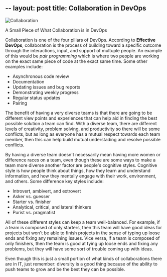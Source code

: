 --
layout: post
title: Collaboration in DevOps
--
![Collaboration](https://sloanreview.mit.edu/content/uploads/2019/08/GEN-Maglio-Collaboration-2400-1290x860.jpg)

A Small Piece of What Collaboration is in DevOps

Collaboration is one of the four pillars of DevOps. According to **Effective DevOps**, collaboration is the process of building  toward a specific outcome through the interactions, input, and support of multuple people. An example of this would be *pair programming* which is where two people are working on the exact same piece of code at the exact same time.
Some other examples include:
* Asynchronous code review
* Documentation 
* Updating issues and bug reports
* Demonstrating weekly progress
* Regular status updates
* Pairing

The benefit of having a very diverse teams is that there are going to be different view points and experiences that can help aid in finding the best possible solution a team can find. With a diverse team, there are different levels of creativity, problem solving, and productivity so there will be some conflicts, but as long as everyone has a mutual respect towards each team member, then this can help build mutual understading and resolve possible conflicts.

By having a diverse team doesn't necessarily mean having more women or difference races on a team, even though these are some ways to make a team more diverse another factor are people's cognitive styles. Cognitive style is how people think about things, how they learn and understand information, and how they mentally engage with their work, environment, and others. 
Some difference key styles include:
* Introvert, ambivert, and extrovert
* Asker vs. guesser
* Starter vs. finisher
* Analytical, critical, and lateral thinkers
* Purist vs. pragmatist

All of these different styles can keep a team well-balanced. For example, if a team is composed of only starters, then this team will have good ideas for projects but won't be able to finish projects in the sense of typing up loose ends and fixing any remaining issues. Vice versa, if a team is composed of only finishers, then the team is good at tying up loose ends and fixing any problems, but they will have some sort of trouble coming up with ideas.

Even though this is just a small portion of what kinds of collaborations there are in IT, just remember: diversity is a good thing because of the ability to push teams to grow and be the best they can be possible.

